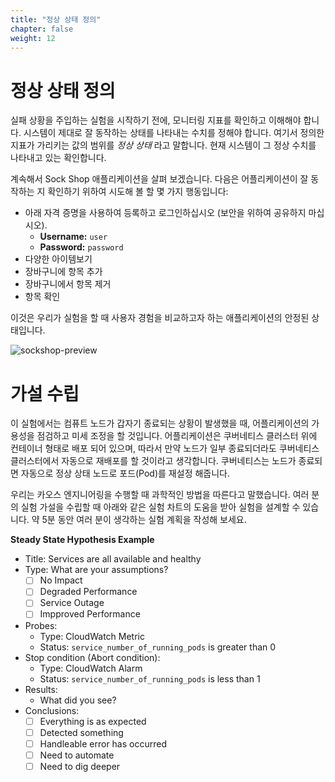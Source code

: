 ```yaml
---
title: "정상 상태 정의"
chapter: false
weight: 12
---
```


# 정상 상태 정의

실패 상황을 주입하는 실험을 시작하기 전에, 모니터링 지표를 확인하고 이해해야 합니다. 시스템이 제대로 잘 동작하는 상태를 나타내는 수치를 정해야 합니다. 여기서 정의한 지표가 가리키는 값의 범위를 *정상 상태* 라고 말합니다. 현재 시스템이 그 정상 수치를 나타내고 있는 확인합니다.

계속해서 Sock Shop 애플리케이션을 살펴 보겠습니다.
다음은 어플리케이션이 잘 동작하는 지 확인하기 위하여 시도해 볼 할 몇 가지 행동입니다:

+ 아래 자격 증명을 사용하여 등록하고 로그인하십시오 (보안을 위하여 공유하지 마십시오).
    - **Username:** `user`
    - **Password:** `password`
+ 다양한 아이템보기
+ 장바구니에 항목 추가
+ 장바구니에서 항목 제거
+ 항목 확인

이것은 우리가 실험을 할 때 사용자 경험을 비교하고자 하는 애플리케이션의 안정된 상태입니다.

![sockshop-preview](/images/30_eks/weaveworks-sockshop-frontend.png)

# 가설 수립

이 실험에서는 컴퓨트 노드가 갑자기 종료되는 상황이 발생했을 때, 어플리케이션의 가용성을 점검하고 미세 조정을 할 것입니다. 어플리케이션은 쿠버네티스 클러스터 위에 컨테이너 형태로 배포 되어 있으며, 따라서 만약 노드가 일부 종료되더라도 쿠버네티스 클러스터에서 자동으로 재배포를 할 것이라고 생각합니다. 쿠버네티스는 노드가 종료되면 자동으로 정상 상태 노드로 포드(Pod)를 재설정 해줍니다.

우리는 카오스 엔지니어링을 수행할 때 과학적인 방법을 따른다고 말했습니다. 여러 분의 실험 가설을 수립할 때 아래와 같은 실험 차트의 도움을 받아 실험을 설계할 수 있습니다. 약 5분 동안 여러 분이 생각하는 실험 계획을 작성해 보세요.

**Steady State Hypothesis Example**

+ Title: Services are all available and healthy
+ Type: What are your assumptions?
   - [ ] No Impact
   - [ ] Degraded Performance
   - [ ] Service Outage
   - [ ] Impproved Performance
+ Probes:
   - Type: CloudWatch Metric
   - Status: `service_number_of_running_pods` is greater than 0
+ Stop condition (Abort condition):
   - Type: CloudWatch Alarm
   - Status: `service_number_of_running_pods` is less than 1
+ Results:
   - What did you see?
+ Conclusions:
   - [ ] Everything is as expected
   - [ ] Detected something
   - [ ] Handleable error has occurred
   - [ ] Need to automate
   - [ ] Need to dig deeper
